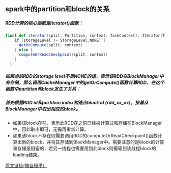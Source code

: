 ## spark中的partition和block的关系
##### RDD计算的核心函数是iterator()函数：
```scala
final def iterator(split: Partition, context: TaskContext): Iterator[T] = {
    if (storageLevel != StorageLevel.NONE) {
      getOrCompute(split, context)
    } else {
      computeOrReadCheckpoint(split, context)
    }
  }
```
##### 如果当前RDD的storage level不是NONE的话，表示该RDD在BlockManager中有存储，那么调用CacheManager中的getOrCompute()函数计算RDD，在这个函数中partition和block发生了关系：
##### 首先根据RDD id和partition index构造出block id (rdd_xx_xx)，接着从BlockManager中取出相应的block。
- 如果该block存在，表示此RDD在之前已经被计算过和存储在BlockManager中，因此取出即可，无需再重新计算。
- 如果该block不存在则需要调用RDD的computeOrReadCheckpoint()函数计算出新的block，并将其存储到BlockManager中。需要注意的是block的计算和存储是阻塞的，若另一线程也需要用到此block则需等到该线程block的loading结束。  


[原文链接(摘自知乎）](https://www.zhihu.com/question/37310539/answer/162158686)
